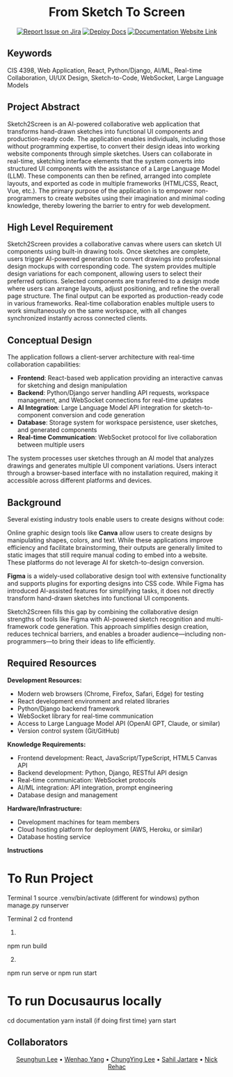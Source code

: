 <div align="center">

# From Sketch To Screen
[![Report Issue on Jira](https://img.shields.io/badge/Report%20Issues-Jira-0052CC?style=flat&logo=jira-software)](https://temple-cis-projects-in-cs.atlassian.net/jira/software/c/projects/DT/issues)
[![Deploy Docs](https://github.com/ApplebaumIan/tu-cis-4398-docs-template/actions/workflows/deploy.yml/badge.svg)](https://github.com/ApplebaumIan/tu-cis-4398-docs-template/actions/workflows/deploy.yml)
[![Documentation Website Link](https://img.shields.io/badge/-Documentation%20Website-brightgreen)](https://applebaumian.github.io/tu-cis-4398-docs-template/)


</div>


## Keywords

CIS 4398, Web Application, React, Python/Django, AI/ML, Real-time Collaboration, UI/UX Design, Sketch-to-Code, WebSocket, Large Language Models

## Project Abstract

Sketch2Screen is an AI-powered collaborative web application that transforms hand-drawn sketches into functional UI components and production-ready code. The application enables individuals, including those without programming expertise, to convert their design ideas into working website components through simple sketches. Users can collaborate in real-time, sketching interface elements that the system converts into structured UI components with the assistance of a Large Language Model (LLM). These components can then be refined, arranged into complete layouts, and exported as code in multiple frameworks (HTML/CSS, React, Vue, etc.). The primary purpose of the application is to empower non-programmers to create websites using their imagination and minimal coding knowledge, thereby lowering the barrier to entry for web development.

## High Level Requirement

Sketch2Screen provides a collaborative canvas where users can sketch UI components using built-in drawing tools. Once sketches are complete, users trigger AI-powered generation to convert drawings into professional design mockups with corresponding code. The system provides multiple design variations for each component, allowing users to select their preferred options. Selected components are transferred to a design mode where users can arrange layouts, adjust positioning, and refine the overall page structure. The final output can be exported as production-ready code in various frameworks. Real-time collaboration enables multiple users to work simultaneously on the same workspace, with all changes synchronized instantly across connected clients.

## Conceptual Design

The application follows a client-server architecture with real-time collaboration capabilities:

- **Frontend**: React-based web application providing an interactive canvas for sketching and design manipulation
- **Backend**: Python/Django server handling API requests, workspace management, and WebSocket connections for real-time updates
- **AI Integration**: Large Language Model API integration for sketch-to-component conversion and code generation
- **Database**: Storage system for workspace persistence, user sketches, and generated components
- **Real-time Communication**: WebSocket protocol for live collaboration between multiple users

The system processes user sketches through an AI model that analyzes drawings and generates multiple UI component variations. Users interact through a browser-based interface with no installation required, making it accessible across different platforms and devices.

## Background

Several existing industry tools enable users to create designs without code:

Online graphic design tools like **Canva** allow users to create designs by manipulating shapes, colors, and text. While these applications improve efficiency and facilitate brainstorming, their outputs are generally limited to static images that still require manual coding to embed into a website. These platforms do not leverage AI for sketch-to-design conversion.

**Figma** is a widely-used collaborative design tool with extensive functionality and supports plugins for exporting designs into CSS code. While Figma has introduced AI-assisted features for simplifying tasks, it does not directly transform hand-drawn sketches into functional UI components.

Sketch2Screen fills this gap by combining the collaborative design strengths of tools like Figma with AI-powered sketch recognition and multi-framework code generation. This approach simplifies design creation, reduces technical barriers, and enables a broader audience—including non-programmers—to bring their ideas to life efficiently.

## Required Resources

**Development Resources:**
- Modern web browsers (Chrome, Firefox, Safari, Edge) for testing
- React development environment and related libraries
- Python/Django backend framework
- WebSocket library for real-time communication
- Access to Large Language Model API (OpenAI GPT, Claude, or similar)
- Version control system (Git/GitHub)

**Knowledge Requirements:**
- Frontend development: React, JavaScript/TypeScript, HTML5 Canvas API
- Backend development: Python, Django, RESTful API design
- Real-time communication: WebSocket protocols
- AI/ML integration: API integration, prompt engineering
- Database design and management

**Hardware/Infrastructure:**
- Development machines for team members
- Cloud hosting platform for deployment (AWS, Heroku, or similar)
- Database hosting service

**Instructions**

# To Run Project

Terminal 1
source .venv/bin/activate (different for windows)
python manage.py runserver

Terminal 2
cd frontend

1.
npm run build

2.
npm run serve
or
npm run start 

# To run Docusaurus locally
cd documentation
yarn install (if doing first time)
yarn start


## Collaborators

<div align="center">

[//]: # (Replace with your collaborators)
[Seunghun Lee](https://github.com/edicyl) • [Wenhao Yang](https://github.com/Iderad) • [ChungYing Lee](https://github.com/e22440228) • [Sahil Jartare](https://github.com/Sahil-Jartare) • [Nick Rehac](https://github.com/nickrehac)

</div>

